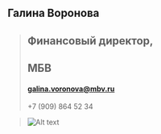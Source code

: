 
## Галина Воронова

> ## Финансовый директор,
> ## МБВ
> #### galina.voronova@mbv.ru
> +7 (909) 864 52 34

> ![Alt text](image.png)





